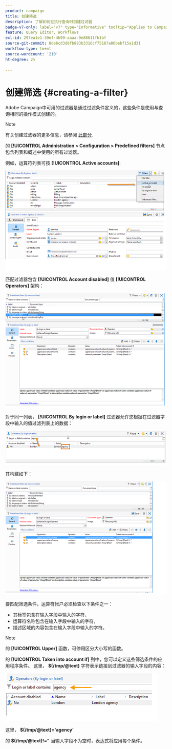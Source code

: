 ```yaml
---
product: campaign
title: 创建筛选
description: 了解如何在执行查询时创建过滤器
badge-v7-only: label="v7" type="Informative" tooltip="Applies to Campaign Classic v7 only"
feature: Query Editor, Workflows
exl-id: 297ea1e1-39ef-4b99-aaaa-9e88611fb1bf
source-git-commit: 8debcd3d8fb883b3316cf75187a86bebf15a1d31
workflow-type: tm+mt
source-wordcount: '210'
ht-degree: 2%

---
```


# 创建筛选 {#creating-a-filter}



Adobe Campaign中可用的过滤器是通过过滤条件定义的，这些条件是使用与查询相同的操作模式创建的。

>[!NOTE]
>
>有关创建过滤器的更多信息，请参阅 [此部分](../../platform/using/filtering-options.md).

的 **[!UICONTROL Administration > Configuration > Predefined filters]** 节点包含列表和概述中使用的所有过滤器。

例如，运算符列表可按 **[!UICONTROL Active accounts]**:

![](assets/query_editor_filter_sample_1.png)

匹配过滤器包含 **[!UICONTROL Account disabled]** 值 **[!UICONTROL Operators]** 架构：

![](assets/query_editor_filter_sample_2.png)

对于同一列表， **[!UICONTROL By login or label]** 过滤器允许您根据在过滤器字段中输入的值过滤列表上的数据：

![](assets/query_editor_filter_sample_3.png)

其构建如下：

![](assets/query_editor_filter_sample_4.png)

要匹配筛选条件，运算符帐户必须检查以下条件之一：

* 其标签包含在输入字段中输入的字符，
* 运算符名称包含在输入字段中输入的字符，
* 描述区域的内容包含在输入字段中输入的字符。

>[!NOTE]
>
>的 **[!UICONTROL Upper]** 函数，可停用区分大小写的函数。

的 **[!UICONTROL Taken into account if]** 列中，您可以定义这些筛选条件的应用程序条件。 这里， **$(/tmp/@text)** 字符表示链接到过滤器的输入字段的内容：

![](assets/query_editor_filter_sample_5.png)

这里， **$(/tmp/@text)=&#39;agency&#39;**

的 **$(/tmp/@text)!=&quot;** 当输入字段不为空时，表达式将应用每个条件。
